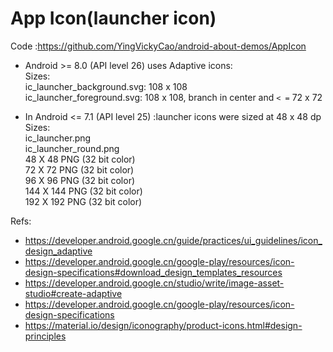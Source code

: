# App Icon(launcher icon)
Code :https://github.com/YingVickyCao/android-about-demos/AppIcon

- Android >= 8.0 (API level 26) uses Adaptive icons:  
Sizes:     
ic_launcher_background.svg: 108 x 108     
ic_launcher_foreground.svg: 108 x 108, branch in center and `< =` 72 x 72    

- In Android <= 7.1 (API level 25) :launcher icons were sized at 48 x 48 dp    
Sizes:  
ic_launcher.png  
ic_launcher_round.png  
48 X 48 PNG (32 bit color)  
72 X 72 PNG (32 bit color)  
96 X 96 PNG (32 bit color)  
144 X 144 PNG (32 bit color)  
192 X 192 PNG (32 bit color)  


Refs:
- https://developer.android.google.cn/guide/practices/ui_guidelines/icon_design_adaptive
- https://developer.android.google.cn/google-play/resources/icon-design-specifications#download_design_templates_resources
- https://developer.android.google.cn/studio/write/image-asset-studio#create-adaptive
- https://developer.android.google.cn/google-play/resources/icon-design-specifications
- https://material.io/design/iconography/product-icons.html#design-principles